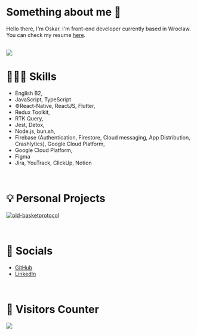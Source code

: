 # Something about me 👋

Hello there, I'm Oskar. I'm front-end developer currently based in Wroclaw.
You can check my resume [here](https://drive.google.com/file/d/1DVp_6rprSEbbvY1zDuAUKMND3bEh5cPh/view?usp=drive_link).

<br />

<a href="https://github.com/kachmashk/">
  <img
    src="https://github-readme-stats.vercel.app/api?username=kachmashk&count_private=true&theme=dracula"
  />
</a>

<br />

# 👨🏻‍💻 Skills

- English B2,
- JavaScript, TypeScript
- ⚙React-Native, ReactJS, Flutter,
- Redux Toolkit,
- RTK Query,
- Jest, Detox,
- Node.js, bun.sh,
- Firebase (Authentication, Firestore, Cloud messaging, App Distribution, Crashlytics), Google Cloud Platform,
- Google Cloud Platform,
- Figma
- Jira, YouTrack, ClickUp, Notion

<br />

# 💡 Personal Projects

[![old-basketprotocol](https://github-readme-stats.vercel.app/api/pin/?username=kachmashk&repo=old-basketprotocol&theme=dracula)](https://github.com/kachmashk/old-basketprotocol)

<br />

# 👥 Socials

- [GitHub](https://github.com/kachmashk)
- [LinkedIn](https://www.linkedin.com/in/kachmashk)

<br />

# 👀 Visitors Counter

<img src="https://profile-counter.glitch.me/kachmashk/count.svg" />
